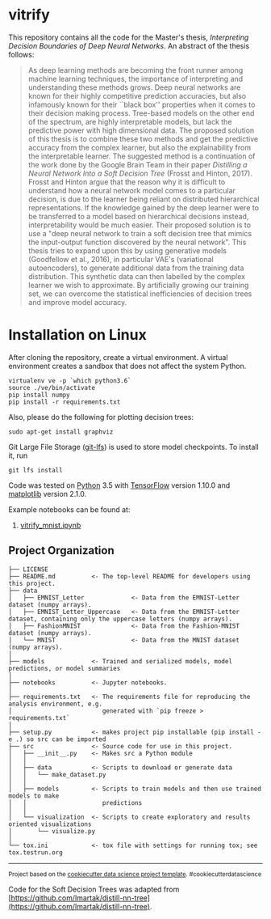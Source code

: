vitrify
==============================

This repository contains all the code for the Master's thesis, *Interpreting Decision Boundaries of Deep Neural Networks*.
An abstract of the thesis follows:

> As deep learning methods are becoming the front runner among machine learning techniques, the importance of
> interpreting and understanding these methods grows. Deep neural networks are known for their highly competitive
> prediction accuracies, but also infamously known for their ``black box'' properties when it comes to their decision
> making process. Tree-based models on the other end of the spectrum, are highly interpretable models, but lack the
> predictive power with high dimensional data. The proposed solution of this thesis is to combine these two methods and
> get the predictive accuracy from the complex learner, but also the explainability from the interpretable learner.
> The suggested method is a continuation of the work done by the Google Brain Team in their paper
> *Distilling a Neural Network Into a Soft Decision Tree* (Frosst and Hinton, 2017). Frosst and Hinton argue that the
> reason why it is difficult to understand how a neural network model comes to a particular decision, is due to the
> learner being reliant on distributed hierarchical representations. If the knowledge gained by the deep learner were
> to be transferred to a model based on hierarchical decisions instead, interpretability would be much easier.
> Their proposed solution is to use a "deep neural network to train a soft decision tree that mimics the input-output
> function discovered by the neural network". This thesis tries to expand upon this by using generative models
> (Goodfellow et al., 2016), in particular VAE's (variational autoencoders), to generate additional data from the
> training data distribution. This synthetic data can then labelled by the complex learner we wish to approximate.
> By artificially growing our training set, we can overcome the statistical inefficiencies of decision trees and
> improve model accuracy.

# Installation on Linux

After cloning the repository, create a virtual environment.
A virtual environment creates a sandbox that does not affect the system Python.

```
virtualenv ve -p `which python3.6`
source ./ve/bin/activate
pip install numpy
pip install -r requirements.txt
```

Also, please do the following for plotting decision trees:

```
sudo apt-get install graphviz
```

Git Large File Storage ([git-lfs](https://git-lfs.github.com/)) is used to store model checkpoints. To install it, run
```
git lfs install
```

Code was tested on [Python](https://www.python.org/) 3.5 with [TensorFlow](https://www.tensorflow.org/) version 1.10.0 and [matplotlib](https://matplotlib.org/) version 2.1.0.

Example notebooks can be found at:

1. [vitrify_mnist.ipynb](./notebooks/vitrify_mnist.ipynb)

Project Organization
------------

    ├── LICENSE
    ├── README.md          <- The top-level README for developers using this project.
    ├── data
    │   ├── EMNIST_Letter             <- Data from the EMNIST-Letter dataset (numpy arrays).
    │   ├── EMNIST_Letter_Uppercase   <- Data from the EMNIST-Letter dataset, containing only the uppercase letters (numpy arrays).
    │   ├── FashionMNIST              <- Data from the Fashion-MNIST dataset (numpy arrays).
    │   └── MNIST                     <- Data from the MNIST dataset (numpy arrays).
    │
    ├── models             <- Trained and serialized models, model predictions, or model summaries
    │
    ├── notebooks          <- Jupyter notebooks.
    │
    ├── requirements.txt   <- The requirements file for reproducing the analysis environment, e.g.
    │                         generated with `pip freeze > requirements.txt`
    │
    ├── setup.py           <- makes project pip installable (pip install -e .) so src can be imported
    ├── src                <- Source code for use in this project.
    │   ├── __init__.py    <- Makes src a Python module
    │   │
    │   ├── data           <- Scripts to download or generate data
    │   │   └── make_dataset.py
    │   │
    │   ├── models         <- Scripts to train models and then use trained models to make
    │   │                     predictions
    │   │
    │   └── visualization  <- Scripts to create exploratory and results oriented visualizations
    │       └── visualize.py
    │
    └── tox.ini            <- tox file with settings for running tox; see tox.testrun.org


--------

<p><small>Project based on the <a target="_blank" href="https://drivendata.github.io/cookiecutter-data-science/">cookiecutter data science project template</a>. #cookiecutterdatascience</small></p>

Code for the Soft Decision Trees was adapted from [https://github.com/lmartak/distill-nn-tree](https://github.com/lmartak/distill-nn-tree).
